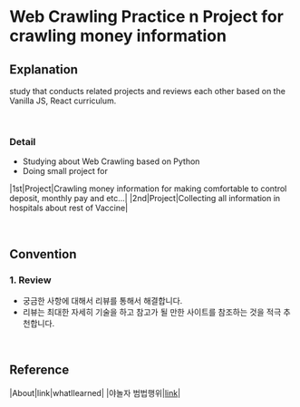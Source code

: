 # Web Crawling Practice n Project for crawling money information 
## Explanation
study that conducts related projects and reviews each other based on the Vanilla JS, React curriculum.

<br>


### Detail

- Studying about Web Crawling based on Python
- Doing small project for 

|1st|Project|Crawling money information for making comfortable to control deposit, monthly pay and etc...|
|2nd|Project|Collecting all information in hospitals about rest of Vaccine|


<br>

## Convention

### 1. Review
- 궁금한 사항에 대해서 리뷰를 통해서 해결합니다.
- 리뷰는 최대한 자세히 기술을 하고 참고가 될 만한 사이트를 참조하는 것을 적극 추천합니다. 

<br>

## Reference
|About|link|whatIlearned|
|야놀자 범법행위|[link](https://zdnet.co.kr/view/?no=20200211153634|)|
